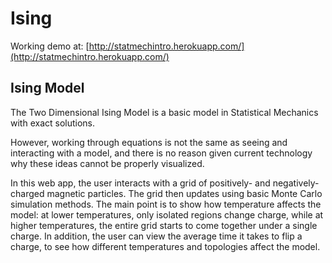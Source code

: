 # Ising

Working demo at: [http://statmechintro.herokuapp.com/](http://statmechintro.herokuapp.com/)

## Ising Model
The Two Dimensional Ising Model is a basic model in Statistical Mechanics with exact solutions.

However, working through equations is not the same as seeing and interacting with a model, and there is no reason given current technology why these ideas cannot be properly visualized.  

In this web app, the user interacts with a grid of positively- and negatively-charged magnetic particles.  The grid then updates using basic Monte Carlo simulation methods.  The main point is to show how temperature affects the model: at lower temperatures, only isolated regions change charge, while at higher temperatures, the entire grid starts to come together under a single charge.  In addition, the user can view the average time it takes to flip a charge, to see how different temperatures and topologies affect the model.
